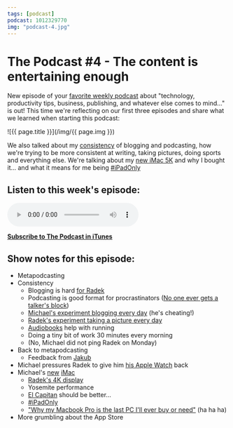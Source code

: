 ```yaml
---
tags: [podcast]
podcast: 1012329770
img: "podcast-4.jpg"
---
```


# The Podcast #4 - The content is entertaining enough

New episode of your [favorite weekly podcast][p] about "technology, productivity tips, business, publishing, and whatever else comes to mind..." is out! This time we're reflecting on our first three episodes and share what we learned when starting this podcast:

<!--More-->

![{{ page.title }}](/img/{{ page.img }})

We also talked about my [consistency](https://sliwinski.com/consistency) of blogging and podcasting, how we're trying to be more consistent at writing, taking pictures, doing sports and everything else. We're talking about my [new iMac 5K](https://sliwinski.com/imac) and why I bought it... and what it means for me being [#iPadOnly](https://michael.gratis/ipadonly)

## Listen to this week's episode:

<audio controls>
<source src="https://files.nozbe.com/podcast/004.mp3" type="audio/mpeg">
</audio>

**[Subscribe to The Podcast in iTunes][i]**

## Show notes for this episode:

  * Metapodcasting
  * Consistency
    * Blogging is hard [for Radek](http://radex.io/)
    * Podcasting is good format for procrastinators ([No one ever gets a talker's block](http://sethgodin.typepad.com/seths_blog/2011/09/talkers-block.html))
    * [Michael's experiment blogging every day](https://sliwinski.com/consistency/) (he's cheating!)
    * [Radek's experiment taking a picture every day](http://everydayradex.tumblr.com/)
    * [Audiobooks](http://www.audible.com/) help with running
    * Doing a tiny bit of work 30 minutes every morning
    * (No, Michael did not ping Radek on Monday)
  * Back to metapodcasting
    * Feedback from [Jakub](http://swiadek.org/)
  * Michael pressures Radek to give him [his Apple Watch](/podcast-2) back
  * Michael's [new](https://sliwinski.com/lastmac/) [iMac](https://sliwinski.com/imac/)
    * [Radek's 4K display](http://accessories.us.dell.com/sna/productdetail.aspx?c=us&cs=04&l=en&sku=860-BBFF)
    * Yosemite performance
    * [El Capitan](http://www.apple.com/osx/elcapitan-preview/) should be better…
    * [#iPadOnly](http://ipadonlybook.com/)
    * ["Why my Macbook Pro is the last PC I'll ever buy or need"](https://sliwinski.com/my-last-pc/) (ha ha ha)
  * More grumbling about the App Store

[e]: /podcast-4
[p]: /podcast
[n]: https://michael.gratis/nozbe
[r]: https://michael.gratis/radex
[i]: https://michael.gratis/thepodcast